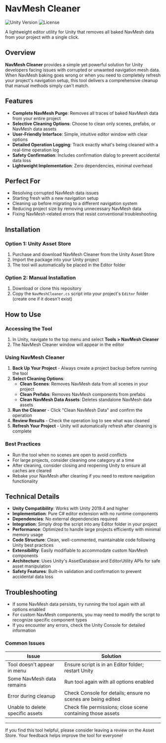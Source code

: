 # NavMesh Cleaner

![Unity Version](https://img.shields.io/badge/Unity-2019.4%2B-blue)
![License](https://img.shields.io/badge/License-MIT-green)

A lightweight editor utility for Unity that removes all baked NavMesh data from your project with a single click.

## Overview

**NavMesh Cleaner** provides a simple yet powerful solution for Unity developers facing issues with corrupted or unwanted navigation mesh data. When NavMesh baking goes wrong or when you need to completely refresh your project's navigation setup, this tool delivers a comprehensive cleanup that manual methods simply can't match.

## Features

- **Complete NavMesh Purge**: Removes all traces of baked NavMesh data from your entire project
- **Selective Cleaning Options**: Choose to clean only scenes, prefabs, or NavMesh data assets
- **User-Friendly Interface**: Simple, intuitive editor window with clear options
- **Detailed Operation Logging**: Track exactly what's being cleaned with a real-time operation log
- **Safety Confirmation**: Includes confirmation dialog to prevent accidental data loss
- **Lightweight Implementation**: Zero dependencies, minimal overhead

## Perfect For

- Resolving corrupted NavMesh data issues
- Starting fresh with a new navigation setup
- Cleaning up before migrating to a different navigation system
- Reducing project size by removing unnecessary NavMesh data
- Fixing NavMesh-related errors that resist conventional troubleshooting

## Installation

### Option 1: Unity Asset Store
1. Purchase and download NavMesh Cleaner from the Unity Asset Store
2. Import the package into your Unity project
3. The tool will automatically be placed in the Editor folder

### Option 2: Manual Installation
1. Download or clone this repository
2. Copy the `NavMeshCleaner.cs` script into your project's `Editor` folder (create one if it doesn't exist)

## How to Use

### Accessing the Tool
1. In Unity, navigate to the top menu and select **Tools > NavMesh Cleaner**
2. The NavMesh Cleaner window will appear in the editor

### Using NavMesh Cleaner
1. **Back Up Your Project** - Always create a project backup before running the tool
2. **Select Cleaning Options**:
   - **Clean Scenes**: Removes NavMesh data from all scenes in your project
   - **Clean Prefabs**: Removes NavMesh components from prefabs
   - **Clean NavMesh Data Assets**: Deletes standalone NavMesh data assets
3. **Run the Cleaner** - Click "Clean NavMesh Data" and confirm the operation
4. **Review Results** - Check the operation log to see what was cleaned
5. **Refresh Your Project** - Unity will automatically refresh after cleaning is complete

### Best Practices
- Run the tool when no scenes are open to avoid conflicts
- For large projects, consider cleaning one category at a time
- After cleaning, consider closing and reopening Unity to ensure all caches are cleared
- Rebake your NavMesh after cleaning if you need to restore navigation functionality

## Technical Details

- **Unity Compatibility**: Works with Unity 2019.4 and higher
- **Implementation**: Pure C# editor extension with no runtime components
- **Dependencies**: No external dependencies required
- **Integration**: Simply drop the script into any Editor folder in your project
- **Performance**: Optimized to handle large projects efficiently with minimal memory usage
- **Code Structure**: Clean, well-commented, maintainable code following Unity best practices
- **Extensibility**: Easily modifiable to accommodate custom NavMesh components
- **Architecture**: Uses Unity's AssetDatabase and EditorUtility APIs for safe asset manipulation
- **Safety Features**: Built-in validation and confirmation to prevent accidental data loss

## Troubleshooting

- If some NavMesh data persists, try running the tool again with all options enabled
- For custom NavMesh components, you may need to modify the script to recognize specific component types
- If you encounter any errors, check the Unity Console for detailed information

### Common Issues

| Issue | Solution |
|-------|----------|
| Tool doesn't appear in menu | Ensure script is in an Editor folder; restart Unity |
| Some NavMesh data remains | Run tool again with all options enabled |
| Error during cleanup | Check Console for details; ensure no scenes are being edited |
| Unable to delete specific assets | Check file permissions; close scene containing those assets |

---

If you find this tool helpful, please consider leaving a review on the Asset Store. Your feedback helps improve the tool for everyone!
